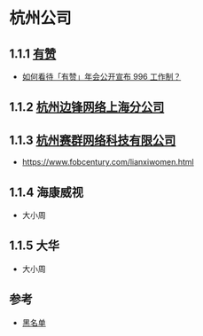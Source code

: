 # 杭州公司


## 1.1.1 [有赞](https://36kr.com/p/5174571)
- [如何看待「有赞」年会公开宣布 996 工作制？](https://www.zhihu.com/question/309428750/answer/580579623)

## 1.1.2 [杭州边锋网络上海分公司](https://github.com/996icu/996.ICU/pull/24984)



## 1.1.3 [杭州赛群网络科技有限公司](https://juejin.cn/post/7076463035451179015)
  - https://www.fobcentury.com/lianxiwomen.html



## 1.1.4 海康威视

  - 大小周


## 1.1.5 大华

  - 大小周



## 参考

- [黑名单](https://github.com/996icu/996.ICU/tree/master/blacklist)
